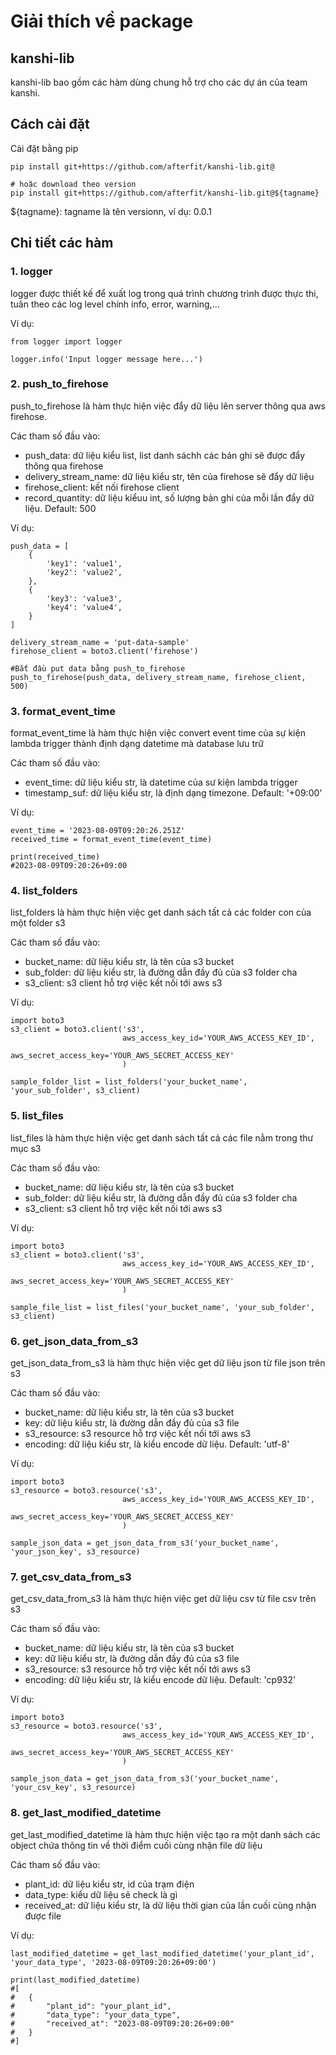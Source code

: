# Giải thích về package

## kanshi-lib
kanshi-lib bao gồm các hàm dùng chung hỗ trợ cho các dự án của team kanshi.

## Cách cài đặt
Cài đặt bằng pip
```
pip install git+https://github.com/afterfit/kanshi-lib.git@

# hoặc download theo version
pip install git+https://github.com/afterfit/kanshi-lib.git@${tagname}
```
${tagname}: tagname là tên versionn, ví dụ: 0.0.1

## Chi tiết các hàm
### 1. logger
logger được thiết kế để xuất log trong quá trình chương trình được thực thi, tuân theo các log level chính info, error, warning,...

Ví dụ:
```
from logger import logger

logger.info('Input logger message here...')
```

### 2. push_to_firehose
push_to_firehose là hàm thực hiện việc đẩy dữ liệu lên server thông qua aws firehose.

Các tham số đầu vào:
- push_data: dữ liệu kiểu list, list danh sáchh các bản ghi sẽ được đẩy thông qua firehose
- delivery_stream_name: dữ liệu kiểu str, tên của firehose sẽ đẩy dữ liệu
- firehose_client: kết nối firehose client
- record_quantity: dữ liệu kiểuu int, số lượng bản ghi của mỗi lần đẩy dữ liệu. Default: 500

Ví dụ:
```
push_data = [
    {
        'key1': 'value1',
        'key2': 'value2',
    },
    {
        'key3': 'value3',
        'key4': 'value4',
    }
]

delivery_stream_name = 'put-data-sample'
firehose_client = boto3.client('firehose')

#Bắt đầu put data bằng push_to_firehose
push_to_firehose(push_data, delivery_stream_name, firehose_client, 500)
```

### 3. format_event_time
format_event_time là hàm thực hiện việc convert event time của sự kiện lambda trigger thành định dạng datetime mà database lưu trữ

Các tham số đầu vào:
- event_time: dữ liệu kiểu str, là datetime của sư kiện lambda trigger
- timestamp_suf: dữ liệu kiểu str, là định dạng timezone. Default: '+09:00'

Ví dụ:
```
event_time = '2023-08-09T09:20:26.251Z'
received_time = format_event_time(event_time)

print(received_time)
#2023-08-09T09:20:26+09:00
```

### 4. list_folders
list_folders là hàm thực hiện việc get danh sách tất cả các folder con của một folder s3

Các tham số đầu vào:
- bucket_name: dữ liệu kiểu str, là tên của s3 bucket
- sub_folder: dữ liệu kiểu str, là đường dẫn đầy đủ của s3 folder cha
- s3_client: s3 client hỗ trợ việc kết nối tới aws s3

Ví dụ:
```
import boto3
s3_client = boto3.client('s3',
                         aws_access_key_id='YOUR_AWS_ACCESS_KEY_ID',
                         aws_secret_access_key='YOUR_AWS_SECRET_ACCESS_KEY'
                         )

sample_folder_list = list_folders('your_bucket_name', 'your_sub_folder', s3_client)

```

### 5. list_files
list_files là hàm thực hiện việc get danh sách tất cả các file nằm trong thư mục s3

Các tham số đầu vào:
- bucket_name: dữ liệu kiểu str, là tên của s3 bucket
- sub_folder: dữ liệu kiểu str, là đường dẫn đầy đủ của s3 folder cha
- s3_client: s3 client hỗ trợ việc kết nối tới aws s3

Ví dụ:
```
import boto3
s3_client = boto3.client('s3',
                         aws_access_key_id='YOUR_AWS_ACCESS_KEY_ID',
                         aws_secret_access_key='YOUR_AWS_SECRET_ACCESS_KEY'
                         )

sample_file_list = list_files('your_bucket_name', 'your_sub_folder', s3_client)

```

### 6. get_json_data_from_s3
get_json_data_from_s3 là hàm thực hiện việc get dữ liệu json từ file json trên s3

Các tham số đầu vào:
- bucket_name: dữ liệu kiểu str, là tên của s3 bucket
- key: dữ liệu kiểu str, là đường dẫn đầy đủ của s3 file
- s3_resource: s3 resource hỗ trợ việc kết nối tới aws s3
- encoding: dữ liệu kiểu str, là kiểu encode dữ liệu. Default: 'utf-8'

Ví dụ:
```
import boto3
s3_resource = boto3.resource('s3',
                         aws_access_key_id='YOUR_AWS_ACCESS_KEY_ID',
                         aws_secret_access_key='YOUR_AWS_SECRET_ACCESS_KEY'
                         )

sample_json_data = get_json_data_from_s3('your_bucket_name', 'your_json_key', s3_resource)

```
### 7. get_csv_data_from_s3
get_csv_data_from_s3 là hàm thực hiện việc get dữ liệu csv từ file csv trên s3

Các tham số đầu vào:
- bucket_name: dữ liệu kiểu str, là tên của s3 bucket
- key: dữ liệu kiểu str, là đường dẫn đầy đủ của s3 file
- s3_resource: s3 resource hỗ trợ việc kết nối tới aws s3
- encoding: dữ liệu kiểu str, là kiểu encode dữ liệu. Default: 'cp932'

Ví dụ:
```
import boto3
s3_resource = boto3.resource('s3',
                         aws_access_key_id='YOUR_AWS_ACCESS_KEY_ID',
                         aws_secret_access_key='YOUR_AWS_SECRET_ACCESS_KEY'
                         )

sample_json_data = get_json_data_from_s3('your_bucket_name', 'your_csv_key', s3_resource)

```

### 8. get_last_modified_datetime
get_last_modified_datetime là hàm thực hiện việc tạo ra một danh sách các object chứa thông tin về thời điểm cuối cùng nhận file dữ liệu

Các tham số đầu vào:
- plant_id: dữ liệu kiểu str, id của trạm điện
- data_type: kiểu dữ liệu sẽ check là gì
- received_at: dữ liệu kiểu str, là dữ liệu thời gian của lần cuối cùng nhận được file

Ví dụ: 
```
last_modified_datetime = get_last_modified_datetime('your_plant_id', 'your_data_type', '2023-08-09T09:20:26+09:00')

print(last_modified_datetime)
#[
#   {
#       "plant_id": "your_plant_id",
#       "data_type": "your_data_type",
#       "received_at": "2023-08-09T09:20:26+09:00"
#   }    
#]
```
